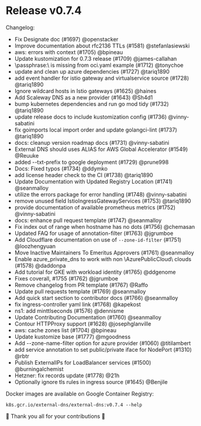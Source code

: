# Release v0.7.4
Changelog:

* Fix Designate doc (#1697) @openstacker
* Improve documentation about rfc2136 TTLs (#1581) @stefanlasiewski
* aws: errors with context (#1705) @bpineau
* Update kustomization for 0.7.3 release (#1709) @james-callahan
* \passphrase:\ is missing from oci.yaml example (#1712) @tonychoe
* update and clean up azure dependencies (#1727) @tariq1890
* add event handler for istio gateway and virtualservice source (#1728) @tariq1890
* Ignore wildcard hosts in Istio gateways (#1625) @haines
* Add Scaleway DNS as a new provider (#1643) @Sh4d1
* bump kubernetes dependencies and run go mod tidy (#1732) @tariq1890
* update release docs to include kustomization config (#1736) @vinny-sabatini
* fix goimports local import order and update golangci-lint (#1737) @tariq1890
* docs: cleanup version roadmap docs (#1731) @vinny-sabatini
* External DNS should uses ALIAS for AWS Global Accelerator (#1549) @Reuuke
* added --txt-prefix to google deployment (#1729) @prune998
* Docs: Fixed typos (#1734) @ddymko
* add license header check to the CI (#1738) @tariq1890
* Update Documentation with Updated Registry Location (#1741) @seanmalloy
* utilize the errors package for error handling (#1748) @vinny-sabatini
* remove unused field IstioIngressGatewayServices (#1753) @tariq1890
* provide documentation of available prometheus metrics (#1752) @vinny-sabatini
* docs: enhance pull request template (#1747) @seanmalloy
* Fix index out of range when hostname has no dots (#1756) @chemasan
* Updated FAQ for usage of annotation-filter (#1763) @jgrumboe
* Add Cloudflare documentation on use of `--zone-id-filter` (#1751) @loozhengyuan
* Move Inactive Maintainers To Emeritus Approvers (#1761) @seanmalloy
* Enable azure_private_dns to work with non \AzurePublicCloud\ clouds (#1578) @daddonpa
* Add tutorial for GKE with workload identity (#1765) @ddgenome
* Fixes coverall, #1755 (#1762) @jgrumboe
* Remove changelog from PR template (#1767) @Raffo
* Update pull requests template (#1769) @seanmalloy
* Add quick start section to contributor docs (#1766) @seanmalloy
* fix ingress-controller yaml link (#1768) @kapekost
* ns1: add minttlseconds (#1576) @dennisme
* Update Contributing Documentation (#1760) @seanmalloy
* Contour HTTPProxy support (#1628) @josephglanville
* aws: cache zones list (#1704) @bpineau
* Update kustomize base (#1777) @mgoodness
* Add --zone-name-filter option for azure provider (#1060) @titilambert
* add service annotation to set public/private iface for NodePort (#1310) @rbtr
* Publish ExternalIPs for LoadBalancer services (#1500) @burningalchemist
* Hetzner: fix records update (#1778) @21h
* Optionally ignore tls rules in ingress source (#1645) @Benjile

Docker images are available on Google Container Registry:

```
k8s.gcr.io/external-dns/external-dns:v0.7.4 --help
```

🎉 Thank you all for your contributions 🎉

